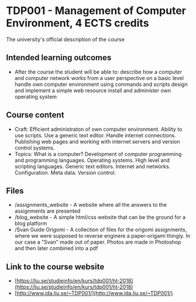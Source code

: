 # TDP001 - Management of Computer Environment, 4 ECTS credits
The university's official description of the course 

## Intended learning outcomes
* After the course the student will be able to: describe how a computer and computer network works from a user perspective on a basic level handle own computer environment using commands and scripts design and implement a simple web resource install and administer own operating system

## Course content
* Craft: Efficient administraton of own computer environment. Ability
to use scripts. Use a generic text editor. Handle internet connections.
Publishing web pages and working with internet servers and version
control systems.
* Topics: What is a computer? Development of computer programming and
programming languages. Operating systems. High level and scripting
languages. Generic text editors. Internet and networks. Configuration.
Meta data. Version control.

## Files 
* /assignments_website - A website where all the answers to the assignments are presented
* /blog_website - A simple html/css website that can be the ground for a blog platform
* /Svan Guide Origomi - A collection of files for the origomi assignments, where we were supposed to reverse enginere a paper-origami thingiy. In our case a "Svan" made out of paper. Photos are made in Photoshop and then later combined into a pdf

## Link to the course website
* [https://liu.se/studieinfo/en/kurs/tdp001/ht-2018](https://liu.se/studieinfo/en/kurs/tdp001/ht-2018)
* [http://www.ida.liu.se/~TDP001/](http://www.ida.liu.se/~TDP001/)
